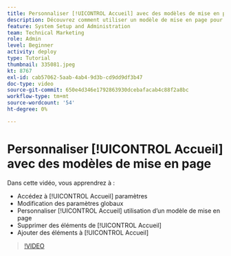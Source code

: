 ```yaml
---
title: Personnaliser [!UICONTROL Accueil] avec des modèles de mise en page
description: Découvrez comment utiliser un modèle de mise en page pour personnaliser [!UICONTROL Accueil] en ajoutant ou en supprimant des champs.
feature: System Setup and Administration
team: Technical Marketing
role: Admin
level: Beginner
activity: deploy
type: Tutorial
thumbnail: 335081.jpeg
kt: 8767
exl-id: cab57062-5aab-4ab4-9d3b-cd9dd9df3b47
doc-type: video
source-git-commit: 650e4d346e1792863930dcebafacab4c88f2a8bc
workflow-type: tm+mt
source-wordcount: '54'
ht-degree: 0%

---
```


# Personnaliser [!UICONTROL Accueil] avec des modèles de mise en page

Dans cette vidéo, vous apprendrez à :

* Accédez à [!UICONTROL Accueil] paramètres
* Modification des paramètres globaux
* Personnaliser [!UICONTROL Accueil] utilisation d’un modèle de mise en page
* Supprimer des éléments de [!UICONTROL Accueil]
* Ajouter des éléments à [!UICONTROL Accueil]

>[!VIDEO](https://video.tv.adobe.com/v/335081/?quality=12&learn=on)
